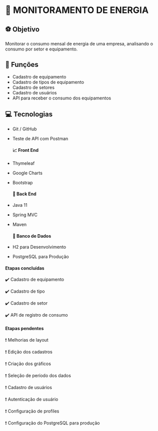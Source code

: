 # :vertical_traffic_light: MONITORAMENTO DE ENERGIA



## :soccer: Objetivo

Monitorar o consumo mensal de energia de uma empresa, analisando o consumo por setor e equipamento.

## :nut_and_bolt: Funções

- Cadastro de equipamento
- Cadastro de tipos de equipamento
- Cadastro de setores
- Cadastro de usuários
- API para receber o consumo dos equipamentos

## :computer: Tecnologias

- Git / GitHub

- Teste de API com Postman

  #### :chart_with_upwards_trend: Front End

- Thymeleaf

- Google Charts

- Bootstrap

  #### :calling: Back End

- Java 11

- Spring MVC

- Maven

  #### :game_die: Banco de Dados

- H2 para Desenvolvimento

- PostgreSQL para Produção



#### Etapas concluídas

:heavy_check_mark: ​Cadastro de equipamento

:heavy_check_mark: Cadastro de tipo

:heavy_check_mark: Cadastro de setor

:heavy_check_mark: API de registro de consumo

#### Etapas pendentes

:exclamation: Melhorias de layout

:exclamation: Edição dos cadastros

:exclamation: Criação dos gráficos

:exclamation: Seleção de período dos dados

:exclamation: Cadastro de usuários

:exclamation: Autenticação de usuário

:exclamation: Configuração de profiles

:exclamation: Configuração do PostgreSQL para produção





